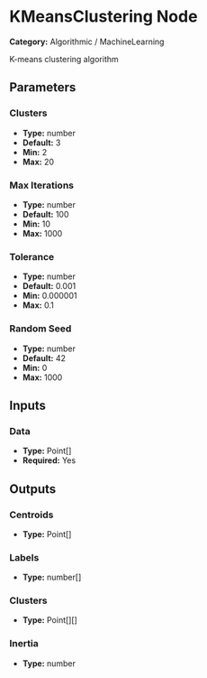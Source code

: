 
# KMeansClustering Node

**Category:** Algorithmic / MachineLearning

K-means clustering algorithm

## Parameters


### Clusters
- **Type:** number
- **Default:** 3
- **Min:** 2
- **Max:** 20



### Max Iterations
- **Type:** number
- **Default:** 100
- **Min:** 10
- **Max:** 1000



### Tolerance
- **Type:** number
- **Default:** 0.001
- **Min:** 0.000001
- **Max:** 0.1



### Random Seed
- **Type:** number
- **Default:** 42
- **Min:** 0
- **Max:** 1000



## Inputs


### Data
- **Type:** Point[]
- **Required:** Yes



## Outputs


### Centroids
- **Type:** Point[]



### Labels
- **Type:** number[]



### Clusters
- **Type:** Point[][]



### Inertia
- **Type:** number




